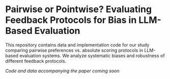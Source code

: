 # Pairwise or Pointwise? Evaluating Feedback Protocols for Bias in LLM-Based Evaluation

This repository contains data and implementation code for our study comparing pairwise preferences vs. absolute scoring protocols in LLM-based evaluation systems. We analyze systematic biases and robustness of different feedback protocols.

*Code and data accompanying the paper coming soon*
